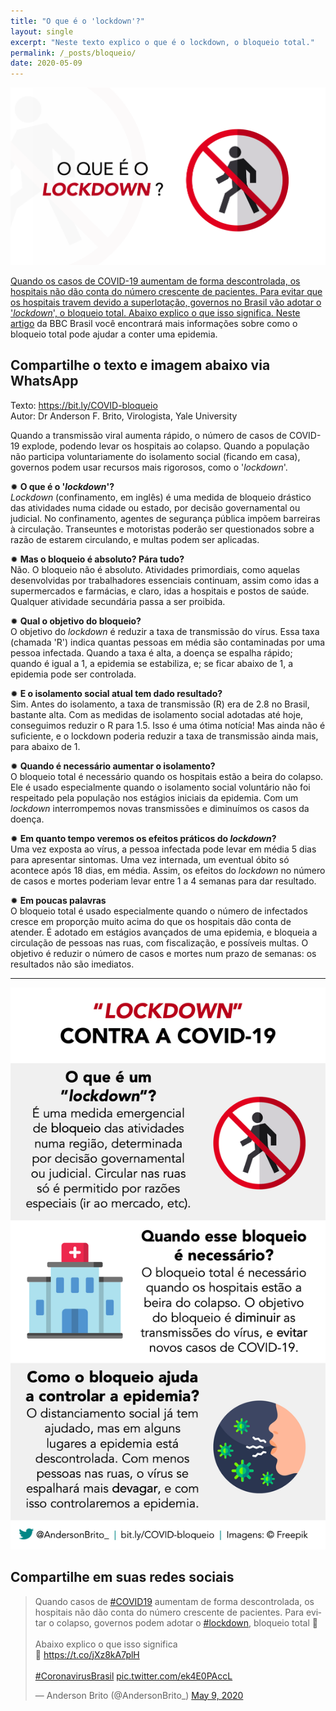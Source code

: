 ```yaml
---
title: "O que é o 'lockdown'?"
layout: single
excerpt: "Neste texto explico o que é o lockdown, o bloqueio total."
permalink: /_posts/bloqueio/
date: 2020-05-09
---
```


<a href="https://bit.ly/COVID-bloqueio"><img src="/assets/images/bloqueio.png" width="700">

Quando os casos de COVID-19 aumentam de forma descontrolada, os hospitais não dão conta do número crescente de pacientes. Para evitar que os hospitais travem devido a superlotação, governos no Brasil vão adotar o '*lockdown*', o bloqueio total. Abaixo explico o que isso significa. [Neste artigo](https://www.bbc.com/portuguese/brasil-52497230) da BBC Brasil você encontrará mais informações sobre como o bloqueio total pode ajudar a conter uma epidemia.

## Compartilhe o texto e imagem abaixo via WhatsApp

Texto: <https://bit.ly/COVID-bloqueio><br>
Autor: Dr Anderson F. Brito, Virologista, Yale University

Quando a transmissão viral aumenta rápido, o número de casos de COVID-19 explode, podendo levar os hospitais ao colapso. Quando a população não participa voluntariamente do isolamento social (ficando em casa), governos podem usar recursos mais rigorosos, como o '*lockdown*'.

✹ **O que é o '*lockdown*'?**<br />
*Lockdown* (confinamento, em inglês) é uma medida de bloqueio drástico das atividades numa cidade ou estado, por decisão governamental ou judicial. No confinamento, agentes de segurança pública impõem barreiras à circulação. Transeuntes e motoristas poderão ser questionados sobre a razão de estarem circulando, e multas podem ser aplicadas.

✹ **Mas o bloqueio é absoluto? Pára tudo?**<br />
Não. O bloqueio não é absoluto. Atividades primordiais, como aquelas desenvolvidas por trabalhadores essenciais continuam, assim como idas a supermercados e farmácias, e claro, idas a hospitais e postos de saúde. Qualquer atividade secundária passa a ser proibida.

✹ **Qual o objetivo do bloqueio?**<br />
O objetivo do *lockdown* é reduzir a taxa de transmissão do vírus. Essa taxa (chamada 'R') indica quantas pessoas em média são contaminadas por uma pessoa infectada. Quando a taxa é alta, a doença se espalha rápido; quando é igual a 1, a epidemia se estabiliza, e; se ficar abaixo de 1, a epidemia pode ser controlada.

✹ **E o isolamento social atual tem dado resultado?**<br />
Sim. Antes do isolamento, a taxa de transmissão (R) era de 2.8 no Brasil, bastante alta. Com as medidas de isolamento social adotadas até hoje, conseguimos reduzir o R para 1.5. Isso é uma ótima notícia! Mas ainda não é suficiente, e o lockdown poderia reduzir a taxa de transmissão ainda mais, para abaixo de 1.

✹ **Quando é necessário aumentar o isolamento?**<br />
O bloqueio total é necessário quando os hospitais estão a beira do colapso. Ele é usado especialmente quando o isolamento social voluntário não foi respeitado pela população nos estágios iniciais da epidemia.  Com um *lockdown* interrompemos novas transmissões e diminuímos os casos da doença.

✹ **Em quanto tempo veremos os efeitos práticos do *lockdown*?**<br />
Uma vez exposta ao vírus, a pessoa infectada pode levar em média 5 dias para apresentar sintomas. Uma vez internada, um eventual óbito só acontece após 18 dias, em média. Assim, os efeitos do *lockdown* no número de casos e mortes poderiam levar entre 1 a 4 semanas para dar resultado.

✹ **Em poucas palavras**<br />
O bloqueio total é usado especialmente quando o número de infectados cresce em proporção muito acima do que os hospitais dão conta de atender. É adotado em estágios avançados de uma epidemia, e bloqueia a circulação de pessoas nas ruas, com fiscalização, e possíveis multas. O objetivo é reduzir o número de casos e mortes num prazo de semanas: os resultados não são imediatos.

***

<img src="/assets/images/lockdown-zap.png">

## Compartilhe em suas redes sociais

<blockquote class="twitter-tweet"><p lang="pt" dir="ltr">Quando casos de <a href="https://twitter.com/hashtag/COVID19?src=hash&amp;ref_src=twsrc%5Etfw">#COVID19</a> aumentam de forma descontrolada, os hospitais não dão conta do número crescente de pacientes. Para evitar o colapso, governos podem adotar o <a href="https://twitter.com/hashtag/lockdown?src=hash&amp;ref_src=twsrc%5Etfw">#lockdown</a>, bloqueio total 🚷<br><br>Abaixo explico o que isso significa<br>🔗 <a href="https://t.co/jXz8kA7plH">https://t.co/jXz8kA7plH</a><br><br> <a href="https://twitter.com/hashtag/CoronavirusBrasil?src=hash&amp;ref_src=twsrc%5Etfw">#CoronavirusBrasil</a> <a href="https://t.co/ek4E0PAccL">pic.twitter.com/ek4E0PAccL</a></p>&mdash; Anderson Brito (@AndersonBrito_) <a href="https://twitter.com/AndersonBrito_/status/1259243899652104196?ref_src=twsrc%5Etfw">May 9, 2020</a></blockquote> <script async src="https://platform.twitter.com/widgets.js" charset="utf-8"></script>
